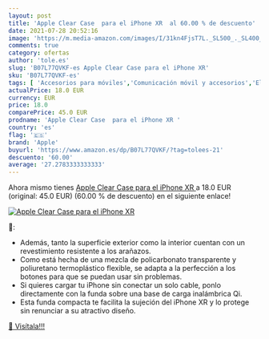 ```yaml
---
layout: post
title: 'Apple Clear Case  para el iPhone XR  al 60.00 % de descuento'
date: 2021-07-28 20:52:16
image: 'https://m.media-amazon.com/images/I/31kn4FjsT7L._SL500_._SL400_.jpg'
comments: true
category: ofertas
author: 'tole.es'
slug: 'B07L77QVKF-es Apple Clear Case para el iPhone XR'
sku: 'B07L77QVKF-es'
tags: [ 'Accesorios para móviles','Comunicación móvil y accesorios','Electrónica','Fundas y carcasas para teléfonos móviles','apple','iphone', ]
actualPrice: 18.0 EUR
currency: EUR
price: 18.0
comparePrice: 45.0 EUR
prodname: 'Apple Clear Case  para el iPhone XR '
country: 'es'
flag: '🇪🇸'
brand: 'Apple'
buyurl: 'https://www.amazon.es/dp/B07L77QVKF/?tag=tolees-21'
descuento: '60.00'
average: '27.2783333333333'
---
```


Ahora mismo tienes [Apple Clear Case  para el iPhone XR ](https://www.amazon.es/dp/B07L77QVKF/?tag=tolees-21) a 18.0 EUR (original: 45.0 EUR) (60.00 %  de descuento) en el siguiente enlace!

[![Apple Clear Case  para el iPhone XR ](https://m.media-amazon.com/images/I/31kn4FjsT7L._SL500_._SL400_.jpg)](https://www.amazon.es/dp/B07L77QVKF/?tag=tolees-21)

🔎:

- Además, tanto la superficie exterior como la interior cuentan con un revestimiento resistente a los arañazos.
- Como está hecha de una mezcla de policarbonato transparente y poliuretano termoplástico flexible, se adapta a la perfección a los botones para que se puedan usar sin problemas.
- Si quieres cargar tu iPhone sin conectar un solo cable, ponlo directamente con la funda sobre una base de carga inalámbrica Qi.
- Esta funda compacta te facilita la sujeción del iPhone XR y lo protege sin renunciar a su atractivo diseño.

[🛒 Visítala!!!](https://www.amazon.es/dp/B07L77QVKF/?tag=tolees-21)

